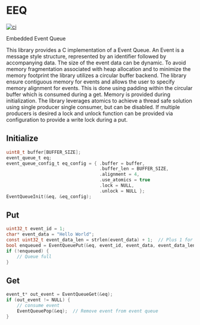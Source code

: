 # EEQ
[![ci](https://github.com/ndaniell/EEQ/actions/workflows/ci.yml/badge.svg)](https://github.com/ndaniell/EEQ/actions/workflows/ci.yml)

Embedded Event Queue

This library provides a C implementation of a Event Queue. An Event is a message style structure, represented by an identifier followed by accompanying data. The size of the event data can be dynamic. To avoid memory fragmentation associated with heap allocation and to minimize the memory footprint the library utilizes a circular buffer backend. The library ensure contiguous memory for events and allows the user to specify memory alignment for events. This is done using padding within the circular buffer which is consumed during a get. Memory is provided during initialization. The library leverages atomics to achieve a thread safe solution using single producer single consumer, but can be disabled. If multiple producers is desired a lock and unlock function can be provided via configuration to provide a write lock during a put.

## Initialize
```c
uint8_t buffer[BUFFER_SIZE];
event_queue_t eq;
event_queue_config_t eq_config = { .buffer = buffer, 
                                   .buffer_len = BUFFER_SIZE, 
                                   .alignment = 4, 
                                   .use_atomics = true
                                   .lock = NULL,
                                   .unlock = NULL };
EventQueueInit(&eq, &eq_config);
```

## Put
```c
uint32_t event_id = 1;
char* event_data = "Hello World";
const uint32_t event_data_len = strlen(event_data) + 1;  // Plus 1 for NULL
bool enqueued = EventQueuePut(&eq, event_id, event_data, event_data_len);
if (!enqueued) {
    // Queue full
}
```

## Get
```c
event_t* out_event = EventQueueGet(&eq);
if (out_event != NULL) {
    // consume event
    EventQueuePop(&eq);  // Remove event from event queue
}
```


    